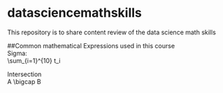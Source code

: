 # datasciencemathskills  
This repository is to share content review of the data science math skills  

##Common mathematical Expressions used in this course  
Sigma:  
\sum_{i=1}^{10} t_i  

Intersection  
A \bigcap B
